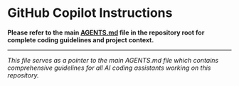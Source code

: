 # GitHub Copilot Instructions

**Please refer to the main [AGENTS.md](../AGENTS.md) file in the repository root for complete coding guidelines and project context.**

---
*This file serves as a pointer to the main AGENTS.md file which contains comprehensive guidelines for all AI coding assistants working on this repository.*
